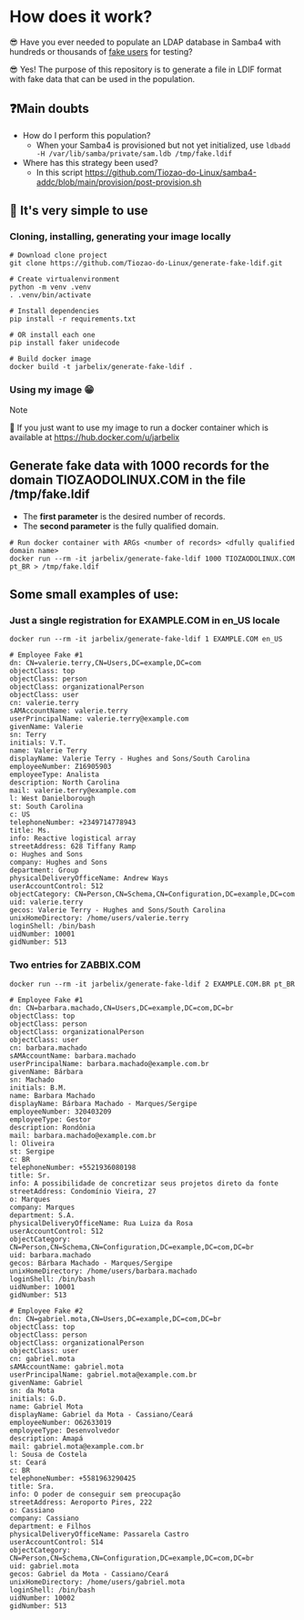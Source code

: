 
# How does it work?

😎 Have you ever needed to populate an LDAP database in Samba4 with hundreds or thousands of [fake users](https://pypi.org/project/Faker/) for testing?

😎 Yes! The purpose of this repository is to generate a file in LDIF format with fake data that can be used in the population.

## ❓Main doubts

* How do I perform this population?
    * When your Samba4 is provisioned but not yet initialized, use `ldbadd -H /var/lib/samba/private/sam.ldb /tmp/fake.ldif`
* Where has this strategy been used?
    * In this script https://github.com/Tiozao-do-Linux/samba4-addc/blob/main/provision/post-provision.sh

## 🚀 It's very simple to use

### Cloning, installing, generating your image locally

```shell
# Download clone project
git clone https://github.com/Tiozao-do-Linux/generate-fake-ldif.git

# Create virtualenvironment
python -m venv .venv
. .venv/bin/activate

# Install dependencies
pip install -r requirements.txt

# OR install each one
pip install faker unidecode

# Build docker image
docker build -t jarbelix/generate-fake-ldif .
```

### Using my image 😁

> [!NOTE]
>  🎯 If you just want to use my image to run a docker container which is available at https://hub.docker.com/u/jarbelix

## Generate fake data with 1000 records for the domain TIOZAODOLINUX.COM in the file /tmp/fake.ldif

* The **first parameter** is the desired number of records.
* The **second parameter** is the fully qualified domain.

```shell
# Run docker container with ARGs <number of records> <dfully qualified domain name>
docker run --rm -it jarbelix/generate-fake-ldif 1000 TIOZAODOLINUX.COM pt_BR > /tmp/fake.ldif
```

## Some small examples of use:

### Just a single registration for EXAMPLE.COM in en_US locale


```shell
docker run --rm -it jarbelix/generate-fake-ldif 1 EXAMPLE.COM en_US
```

```ldif
# Employee Fake #1
dn: CN=valerie.terry,CN=Users,DC=example,DC=com
objectClass: top
objectClass: person
objectClass: organizationalPerson
objectClass: user
cn: valerie.terry
sAMAccountName: valerie.terry
userPrincipalName: valerie.terry@example.com
givenName: Valerie
sn: Terry
initials: V.T.
name: Valerie Terry
displayName: Valerie Terry - Hughes and Sons/South Carolina
employeeNumber: Z16905903
employeeType: Analista
description: North Carolina
mail: valerie.terry@example.com
l: West Danielborough
st: South Carolina
c: US
telephoneNumber: +2349714778943
title: Ms.
info: Reactive logistical array
streetAddress: 628 Tiffany Ramp
o: Hughes and Sons
company: Hughes and Sons
department: Group
physicalDeliveryOfficeName: Andrew Ways
userAccountControl: 512
objectCategory: CN=Person,CN=Schema,CN=Configuration,DC=example,DC=com
uid: valerie.terry
gecos: Valerie Terry - Hughes and Sons/South Carolina
unixHomeDirectory: /home/users/valerie.terry
loginShell: /bin/bash
uidNumber: 10001
gidNumber: 513
```

### Two entries for ZABBIX.COM

```shell
docker run --rm -it jarbelix/generate-fake-ldif 2 EXAMPLE.COM.BR pt_BR
```

```ldif
# Employee Fake #1
dn: CN=barbara.machado,CN=Users,DC=example,DC=com,DC=br
objectClass: top
objectClass: person
objectClass: organizationalPerson
objectClass: user
cn: barbara.machado
sAMAccountName: barbara.machado
userPrincipalName: barbara.machado@example.com.br
givenName: Bárbara
sn: Machado
initials: B.M.
name: Barbara Machado
displayName: Bárbara Machado - Marques/Sergipe
employeeNumber: 320403209
employeeType: Gestor
description: Rondônia
mail: barbara.machado@example.com.br
l: Oliveira
st: Sergipe
c: BR
telephoneNumber: +5521936080198
title: Sr.
info: A possibilidade de concretizar seus projetos direto da fonte
streetAddress: Condomínio Vieira, 27
o: Marques
company: Marques
department: S.A.
physicalDeliveryOfficeName: Rua Luiza da Rosa
userAccountControl: 512
objectCategory: CN=Person,CN=Schema,CN=Configuration,DC=example,DC=com,DC=br
uid: barbara.machado
gecos: Bárbara Machado - Marques/Sergipe
unixHomeDirectory: /home/users/barbara.machado
loginShell: /bin/bash
uidNumber: 10001
gidNumber: 513

# Employee Fake #2
dn: CN=gabriel.mota,CN=Users,DC=example,DC=com,DC=br
objectClass: top
objectClass: person
objectClass: organizationalPerson
objectClass: user
cn: gabriel.mota
sAMAccountName: gabriel.mota
userPrincipalName: gabriel.mota@example.com.br
givenName: Gabriel
sn: da Mota
initials: G.D.
name: Gabriel Mota
displayName: Gabriel da Mota - Cassiano/Ceará
employeeNumber: O62633019
employeeType: Desenvolvedor
description: Amapá
mail: gabriel.mota@example.com.br
l: Sousa de Costela
st: Ceará
c: BR
telephoneNumber: +5581963290425
title: Sra.
info: O poder de conseguir sem preocupação
streetAddress: Aeroporto Pires, 222
o: Cassiano
company: Cassiano
department: e Filhos
physicalDeliveryOfficeName: Passarela Castro
userAccountControl: 514
objectCategory: CN=Person,CN=Schema,CN=Configuration,DC=example,DC=com,DC=br
uid: gabriel.mota
gecos: Gabriel da Mota - Cassiano/Ceará
unixHomeDirectory: /home/users/gabriel.mota
loginShell: /bin/bash
uidNumber: 10002
gidNumber: 513
```
